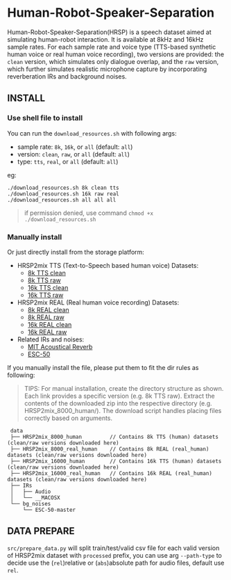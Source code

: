 # Human-Robot-Speaker-Separation
Human-Robot-Speaker-Separation(HRSP) is a speech dataset aimed at simulating human-robot interaction. It is available at 8kHz and 16kHz sample rates. For each sample rate and voice type (TTS-based synthetic human voice or real human voice recording), two versions are provided: the `clean` version, which simulates only dialogue overlap, and the `raw` version, which further simulates realistic microphone capture by incorporating reverberation IRs and background noises.

## INSTALL
### Use shell file to install
You can run the `download_resources.sh` with following args:
* sample rate: `8k`, `16k`, or `all` (default: `all`)
* version: `clean`, `raw`, or `all` (default: `all`)
* type: `tts`, `real`, or `all` (default: `all`)

eg:

```
./download_resources.sh 8k clean tts
./download_resources.sh 16k raw real
./download_resources.sh all all all
```

> if permission denied, use command `chmod +x ./download_resources.sh `

### Manually install 
Or just directly install from the storage platform:
* HRSP2mix TTS (Text-to-Speech based human voice) Datasets:
  * [8k TTS clean](https://archive.org/download/hrsp-2mix-8000-human-clean-0512/HRSP2mix_8000_human_clean.zip)
  * [8k TTS raw](https://archive.org/download/hrsp-2mix-8000-human-raw/HRSP2mix_8000_human_raw.zip)
  * [16k TTS clean](https://archive.org/download/hrsp-2mix-16000-human-clean-0512/HRSP2mix_16000_human_clean.zip)
  * [16k TTS raw](https://archive.org/download/hrsp-2mix-16000-human-raw-0512/HRSP2mix_16000_human_raw.zip)
* HRSP2mix REAL (Real human voice recording) Datasets:
  * [8k REAL clean](https://archive.org/download/hrsp-2mix-8000-real-human-clean/HRSP2mix_8000_real_human_clean.zip)
  * [8k REAL raw](https://archive.org/download/hrsp-2mix-8000-real-human-raw/HRSP2mix_8000_real_human_raw.zip)
  * [16k REAL clean](https://archive.org/download/hrsp-2mix-16000-real-human-clean/HRSP2mix_16000_real_human_clean.zip)
  * [16k REAL raw](https://archive.org/download/hrsp-2mix-16000-real-human-raw/HRSP2mix_16000_real_human_raw.zip)
* Related IRs and noises:
  * [MIT Acoustical Reverb](https://mcdermottlab.mit.edu/Reverb/IRMAudio/Audio.zip)
  * [ESC-50](https://github.com/karoldvl/ESC-50/archive/master.zip)
  
If you manually install the file, please put them to fit the dir rules as following:

> TIPS: For manual installation, create the directory structure as shown. Each link provides a specific version (e.g. 8k TTS raw). Extract the contents of the downloaded zip into the respective directory (e.g. HRSP2mix_8000_human/). The download script handles placing files correctly based on arguments.
```
 data
 ├── HRSP2mix_8000_human         // Contains 8k TTS (human) datasets (clean/raw versions downloaded here)
 ├── HRSP2mix_8000_real_human    // Contains 8k REAL (real_human) datasets (clean/raw versions downloaded here)
 ├── HRSP2mix_16000_human        // Contains 16k TTS (human) datasets (clean/raw versions downloaded here)
 ├── HRSP2mix_16000_real_human   // Contains 16k REAL (real_human) datasets (clean/raw versions downloaded here)
 ├── IRs
 │   ├── Audio
 │   └── __MACOSX
 └── bg_noises
     └── ESC-50-master
```
  
## DATA PREPARE
`src/prepare_data.py` will split train/test/valid csv file for each valid version of HRSP2mix dataset with `processed` prefix, you can use arg `--path-type` to decide use the (`rel`)relative or (`abs`)absolute path for audio files, default use `rel`.

